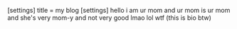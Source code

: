 [settings]
title = my blog
[settings]
hello i am ur mom and ur mom is ur mom and she's very mom-y and not very good lmao lol wtf (this is bio btw)
